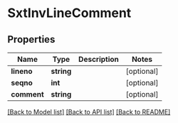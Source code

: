 # SxtInvLineComment

## Properties
Name | Type | Description | Notes
------------ | ------------- | ------------- | -------------
**lineno** | **string** |  | [optional] 
**seqno** | **int** |  | [optional] 
**comment** | **string** |  | [optional] 

[[Back to Model list]](../README.md#documentation-for-models) [[Back to API list]](../README.md#documentation-for-api-endpoints) [[Back to README]](../README.md)


